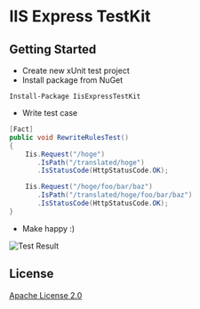 IIS Express TestKit
================

## Getting Started

- Create new xUnit test project
- Install package from NuGet

```
Install-Package IisExpressTestKit
```

- Write test case

```csharp
[Fact]
public void RewriteRulesTest()
{
    Iis.Request("/hoge")
       .IsPath("/translated/hoge")
       .IsStatusCode(HttpStatusCode.OK);

    Iis.Request("/hoge/foo/bar/baz")
       .IsPath("/translated/hoge/foo/bar/baz")
       .IsStatusCode(HttpStatusCode.OK);
}
```

- Make happy :)

![Test Result](http://cdn-ak.f.st-hatena.com/images/fotolife/s/shiba-yan/20160619/20160619175112.png)

## License

[Apache License 2.0](https://github.com/shibayan/WinQuickLook/blob/master/LICENSE)